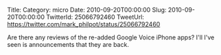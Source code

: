 Title: 
Category: micro
Date: 2010-09-20T00:00:00
Slug: 2010-09-20T00:00:00
TwitterId: 25066792460
TweetUrl: https://twitter.com/mark_philpot/status/25066792460

Are there any reviews of the re-added Google Voice iPhone apps? I'll I've seen is announcements that they are back.